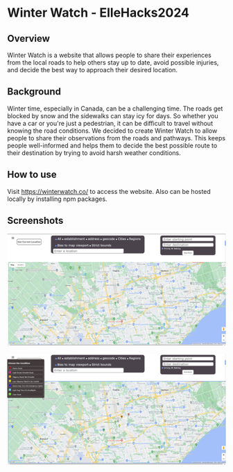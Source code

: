 # Winter Watch - ElleHacks2024

## Overview
Winter Watch is a website that allows people to share their experiences from the local roads to help others stay up to date, avoid possible injuries, and decide the best way to approach their desired location.

## Background
Winter time, especially in Canada, can be a challenging time. The roads get blocked by snow and the sidewalks can stay icy for days. So whether you have a car or you're just a pedestrian, it can be difficult to travel without knowing the road conditions. We decided to create Winter Watch to allow people to share their observations from the roads and pathways. This keeps people well-informed and helps them to decide the best possible route to their destination by trying to avoid harsh weather conditions.

## How to use
Visit <https://winterwatch.co/> to access the website.
Also can be hosted locally by installing npm packages.

## Screenshots
![image.png](screenshot/screenshot.png)
&nbsp;&nbsp;&nbsp;&nbsp;
![image.png](screenshot/screenshot2.png)
